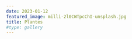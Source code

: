 ```yaml
---
date: 2023-01-12
featured_image: milli-2l0CWTpcChI-unsplash.jpg
title: Plantes
#type: gallery
---
```

